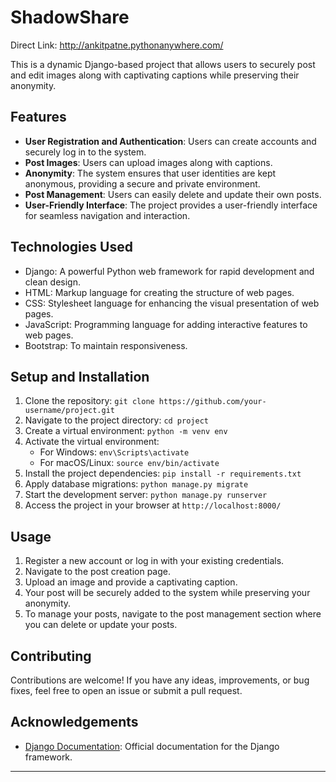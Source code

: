 # ShadowShare
Direct Link: http://ankitpatne.pythonanywhere.com/ 

This is a dynamic Django-based project that allows users to securely post and edit images along with captivating captions while preserving their anonymity.

## Features

- **User Registration and Authentication**: Users can create accounts and securely log in to the system.
- **Post Images**: Users can upload images along with captions.
- **Anonymity**: The system ensures that user identities are kept anonymous, providing a secure and private environment.
- **Post Management**: Users can easily delete and update their own posts.
- **User-Friendly Interface**: The project provides a user-friendly interface for seamless navigation and interaction.

## Technologies Used

- Django: A powerful Python web framework for rapid development and clean design.
- HTML: Markup language for creating the structure of web pages.
- CSS: Stylesheet language for enhancing the visual presentation of web pages.
- JavaScript: Programming language for adding interactive features to web pages.
- Bootstrap: To maintain responsiveness.

## Setup and Installation

1. Clone the repository: `git clone https://github.com/your-username/project.git`
2. Navigate to the project directory: `cd project`
3. Create a virtual environment: `python -m venv env`
4. Activate the virtual environment:
   - For Windows: `env\Scripts\activate`
   - For macOS/Linux: `source env/bin/activate`
5. Install the project dependencies: `pip install -r requirements.txt`
6. Apply database migrations: `python manage.py migrate`
7. Start the development server: `python manage.py runserver`
8. Access the project in your browser at `http://localhost:8000/`

## Usage

1. Register a new account or log in with your existing credentials.
2. Navigate to the post creation page.
3. Upload an image and provide a captivating caption.
4. Your post will be securely added to the system while preserving your anonymity.
5. To manage your posts, navigate to the post management section where you can delete or update your posts.

## Contributing

Contributions are welcome! If you have any ideas, improvements, or bug fixes, feel free to open an issue or submit a pull request.

## Acknowledgements

- [Django Documentation](https://docs.djangoproject.com/): Official documentation for the Django framework.

---
